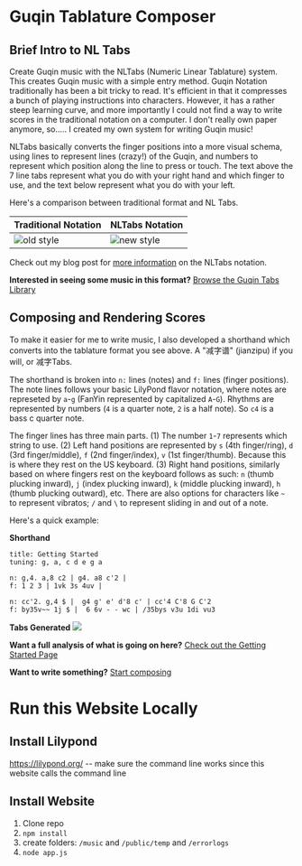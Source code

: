 # Guqin Tablature Composer

## Brief Intro to NL Tabs
Create Guqin music with the NLTabs (Numeric Linear Tablature) system. This creates Guqin music with a simple entry method. Guqin Notation traditionally has been a bit tricky to read. It's efficient in that it compresses a bunch of playing instructions into characters. However, it has a rather steep learning curve, and more importantly I could not find a way to write scores in the traditional notation on a computer. I don't really own paper anymore, so..... I created my own system for writing Guqin music! 

NLTabs basically converts the finger positions into a more visual schema, using lines to represent lines (crazy!) of the Guqin, and numbers to represent which position along the line to press or touch. The text above the 7 line tabs represent what you do with your right hand and which finger to use, and the text below represent what you do with your left. 

Here's a comparison between traditional format and NL Tabs. 

| Traditional Notation      | NLTabs Notation            |
| --------------------------| ---------------------------|
| ![old style](https://guqin.nyl.io/geese1.png) | ![new style](https://guqin.nyl.io/geese2.png)  |

Check out my blog post for [more information](https://blog.nyl.io/guqin-part-3-tablature-old-and-new/) on the NLTabs notation.

**Interested in seeing some music in this format?** [Browse the Guqin Tabs Library <i class="fas fa-arrow-circle-right"></i>](/library.html)

## Composing and Rendering Scores

To make it easier for me to write music, I also developed a shorthand which converts into the tablature format you see above. A "减字谱" (jianzipu) if you will, or 减字Tabs. 

The shorthand is broken into `n:` lines (notes) and `f:` lines (finger positions). The note lines follows your basic LilyPond flavor notation, where notes are represeted by `a`-`g` (FanYin represented by capitalized `A`-`G`). Rhythms are represented by numbers (`4` is a quarter note, `2` is a half note). So `c4` is a bass c quarter note. 

The finger lines has three main parts. (1) The number `1`-`7` represents which string to use. (2) Left hand positions are represented by `s` (4th finger/ring), `d` (3rd finger/middle), `f` (2nd finger/index), `v` (1st finger/thumb). Because this is where they rest on the US keyboard. (3) Right hand positions, similarly based on where fingers rest on the keyboard follows as such: `n` (thumb plucking inward), `j` (index plucking inward), `k` (middle plucking inward), `h` (thumb plucking outward), etc. There are also options for characters like `~` to represent vibratos; `/` and `\` to represent sliding in and out of a note.

Here's a quick example:

**Shorthand**
```
title: Getting Started
tuning: g, a, c d e g a

n: g,4. a,8 c2 | g4. a8 c'2 | 
f: 1 2 3 | 1vk 3s 4uv |

n: cc'2. g,4 $ |  g4 g' e' d'8 c' | cc'4 C'8 G C'2
f: by35v~~ 1j $ |  6 6v - - wc | /35bys v3u 1di vu3
```

**Tabs Generated**
![](https://guqin.nyl.io/gettingstartedtabs.png)

**Want a full analysis of what is going on here?** [Check out the Getting Started Page <i class="fas fa-arrow-circle-right"></i>](https://guqin.nyl.io/gettingstarted.html)

**Want to write something?** [Start composing <i class="fas fa-arrow-circle-right"></i>](https://guqin.nyl.io/nltabs)

# Run this Website Locally

## Install Lilypond
https://lilypond.org/ -- make sure the command line works since this website calls the command line

## Install Website
1. Clone repo
2. `npm install`
3. create folders: `/music` and `/public/temp` and `/errorlogs`
4. `node app.js`
